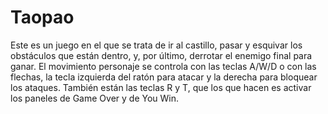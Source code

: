 # Taopao

Este es un juego en el que se trata de ir al castillo, pasar y esquivar los obstáculos que están dentro, y, por último, derrotar el enemigo final para ganar.
El movimiento personaje se controla con las teclas A/W/D o con las flechas, la tecla izquierda del ratón para atacar y la derecha para bloquear los ataques.
También están las teclas R y T, que los que hacen es activar los paneles de Game Over y de You Win.